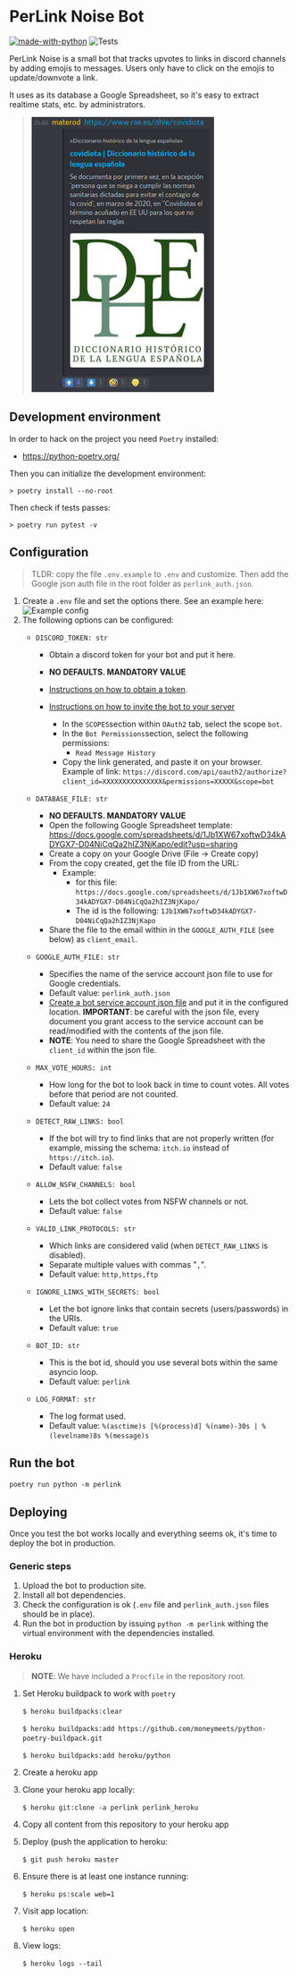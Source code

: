 <!--
 Copyright (c) 2021 kraptor
 
 This software is released under the MIT License.
 https://opensource.org/licenses/MIT
-->

# PerLink Noise Bot

[![made-with-python](https://img.shields.io/badge/Made%20with-Python-ffc200.svg)](https://www.python.org/)
![Tests](https://github.com/kraptor/perlink/workflows/tests/badge.svg)

PerLink Noise is a small bot that tracks upvotes to links in discord channels by adding emojis to messages. Users only have to click on the emojis to update/downvote a link.

It uses as its database a Google Spreadsheet, so it's easy to extract realtime stats, etc. by administrators.

> ![Screenshot](./images/screenshot.png)

## Development environment

In order to hack on the project you need `Poetry` installed:

* https://python-poetry.org/

Then you can initialize the development environment:

    > poetry install --no-root


Then check if tests passes:

    > poetry run pytest -v


## Configuration

> TLDR: copy the file `.env.example` to `.env` and customize. Then add the Google json auth file in the root folder as `perlink_auth.json`.

1) Create a `.env` file and set the options there. See an example here: ![Example config](.env)
2) The following options can be configured:
    * `DISCORD_TOKEN: str`
        * Obtain a discord token for your bot and put it here.
        * **NO DEFAULTS. MANDATORY VALUE**

        * [Instructions on how to obtain a token](https://discordpy.readthedocs.io/en/stable/discord.html#creating-a-bot-account).

        * [Instructions on how to invite the bot to your server](https://discordpy.readthedocs.io/en/stable/discord.html#inviting-your-bot)
            * In the `SCOPES`section within `OAuth2` tab, select the scope `bot`.
            * In the `Bot Permissions`section, select the following permissions:
                * `Read Message History`
            * Copy the link generated, and paste it on your browser. Example of link: `https://discord.com/api/oauth2/authorize?client_id=XXXXXXXXXXXXXXX&permissions=XXXXX&scope=bot`
    * `DATABASE_FILE: str`
        * **NO DEFAULTS. MANDATORY VALUE**
        * Open the following Google Spreadsheet template: <https://docs.google.com/spreadsheets/d/1Jb1XW67xoftwD34kADYGX7-D04NiCqQa2hIZ3NjKapo/edit?usp=sharing>
        * Create a copy on your Google Drive (File -> Create copy)
        * From the copy created, get the file ID from the URL:
            * Example:
                * for this file: `https://docs.google.com/spreadsheets/d/1Jb1XW67xoftwD34kADYGX7-D04NiCqQa2hIZ3NjKapo/`
                * The id is the following: `1Jb1XW67xoftwD34kADYGX7-D04NiCqQa2hIZ3NjKapo`
        * Share the file to the email within in the `GOOGLE_AUTH_FILE` (see below) as `client_email`.

    * `GOOGLE_AUTH_FILE: str`
        * Specifies the name of the service account json file to use for Google credentials.
        * Default value: `perlink_auth.json`
        * [Create a bot service account json file](https://docs.gspread.org/en/latest/oauth2.html#for-bots-using-service-account) and put it in the configured location. **IMPORTANT**: be careful with the json file, every document you grant access to the service account can be read/modified with the contents of the json file.
        * **NOTE**: You need to share the Google Spreadsheet with the `client_id` within the json file.
    * `MAX_VOTE_HOURS: int`
        * How long for the bot to look back in time to count votes. All votes before that period are not counted.
        * Default value: `24`
    * `DETECT_RAW_LINKS: bool`
        * If the bot will try to find links that are not properly written (for example, missing the schema: `itch.io` instead of `https://itch.io`).
        * Default value: `false`
    * `ALLOW_NSFW_CHANNELS: bool`
        * Lets the bot collect votes from NSFW channels or not.
        * Default value: `false`
    * `VALID_LINK_PROTOCOLS: str`
        * Which links are considered valid (when `DETECT_RAW_LINKS` is disabled).
        * Separate multiple values with commas "`,`".
        * Default value: `http,https,ftp`
    * `IGNORE_LINKS_WITH_SECRETS: bool`
        * Let the bot ignore links that contain secrets (users/passwords) in the URIs.
        * Default value: `true`
    * `BOT_ID: str`
        * This is the bot id, should you use several bots within the same asyncio loop.
        * Default value: `perlink`
    * `LOG_FORMAT: str`
        * The log format used.
        * Default value: `%(asctime)s [%(process)d] %(name)-30s | %(levelname)8s %(message)s`

## Run the bot

    poetry run python -m perlink

## Deploying

Once you test the bot works locally and everything seems ok, it's time to deploy the bot in production.

### Generic steps
1. Upload the bot to production site.
1. Install all bot dependencies.
1. Check the configuration is ok (`.env` file and `perlink_auth.json` files should be in place).
1. Run the bot in production by issuing `python -m perlink` withing the virtual environment with the dependencies installed.

### Heroku

> **NOTE**: We have included a `Procfile` in the repository root.

1. Set Heroku buildpack to work with `poetry`

    `$ heroku buildpacks:clear`

    `$ heroku buildpacks:add https://github.com/moneymeets/python-poetry-buildpack.git`

    `$ heroku buildpacks:add heroku/python`

1. Create a heroku app

1. Clone your heroku app locally:

    `$ heroku git:clone -a perlink perlink_heroku`

1. Copy all content from this repository to your heroku app

1. Deploy (push the application to heroku:

    `$ git push heroku master`

1. Ensure there is at least one instance running:

    `$ heroku ps:scale web=1`

1. Visit app location:

    `$ heroku open`

1. View logs:

    `$ heroku logs --tail`
